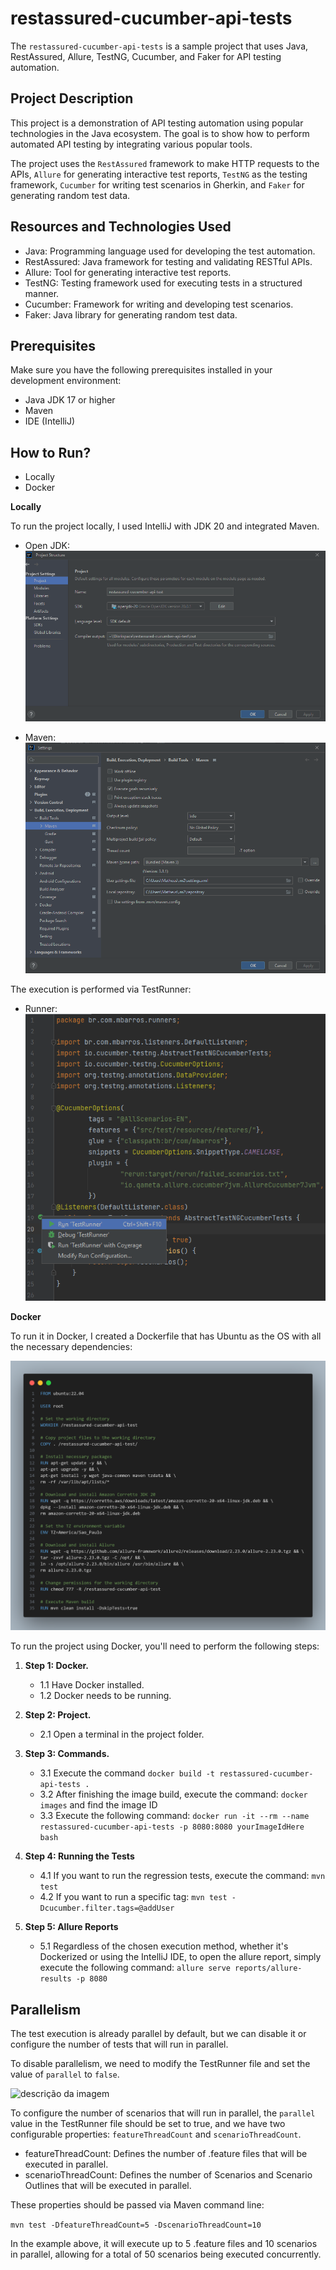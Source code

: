 # restassured-cucumber-api-tests

The `restassured-cucumber-api-tests` is a sample project that uses Java, RestAssured, Allure, TestNG, Cucumber, and Faker for API testing automation.

## Project Description

This project is a demonstration of API testing automation using popular technologies in the Java ecosystem. The goal is to show how to perform automated API testing by integrating various popular tools.

The project uses the `RestAssured` framework to make HTTP requests to the APIs, `Allure` for generating interactive test reports, `TestNG` as the testing framework, `Cucumber` for writing test scenarios in Gherkin, and `Faker` for generating random test data.

## Resources and Technologies Used

- Java: Programming language used for developing the test automation.
- RestAssured: Java framework for testing and validating RESTful APIs.
- Allure: Tool for generating interactive test reports.
- TestNG: Testing framework used for executing tests in a structured manner.
- Cucumber: Framework for writing and developing test scenarios.
- Faker: Java library for generating random test data.

## Prerequisites

Make sure you have the following prerequisites installed in your development environment:

- Java JDK 17 or higher
- Maven
- IDE (IntelliJ)

## How to Run?

- Locally
- Docker

**Locally**

To run the project locally, I used IntelliJ with JDK 20 and integrated Maven.

- Open JDK:
  ![descrição da imagem](docs/imgs/openJDK.png)

- Maven:
  ![descrição da imagem](docs/imgs/maven.png)

The execution is performed via TestRunner:

- Runner:
  ![descrição da imagem](docs/imgs/runner.png)

**Docker**

To run it in Docker, I created a Dockerfile that has Ubuntu as the OS with all the necessary dependencies:

![descrição da imagem](docs/imgs/Dockerfile.png)

To run the project using Docker, you'll need to perform the following steps:

1. **Step 1: Docker.**
   - 1.1 Have Docker installed.
   - 1.2 Docker needs to be running.

2. **Step 2: Project.**
   - 2.1 Open a terminal in the project folder.

3. **Step 3: Commands.**
   - 3.1 Execute the command `docker build -t restassured-cucumber-api-tests .`
   - 3.2 After finishing the image build, execute the command: `docker images` and find the image ID
   - 3.3 Execute the following command: `docker run -it --rm --name restassured-cucumber-api-tests -p 8080:8080 yourImageIdHere bash`

4. **Step 4: Running the Tests**
   - 4.1 If you want to run the regression tests, execute the command: `mvn test`
   - 4.2 If you want to run a specific tag: `mvn test -Dcucumber.filter.tags=@addUser`

5. **Step 5: Allure Reports**
   - 5.1 Regardless of the chosen execution method, whether it's Dockerized or using the IntelliJ IDE, 
   to open the allure report, simply execute the following command: `allure serve reports/allure-results -p 8080`

## Parallelism

The test execution is already parallel by default, but we can disable it or configure the number of tests that will run in parallel.

To disable parallelism, we need to modify the TestRunner file and set the value of `parallel` to `false`.

![descrição da imagem](docs/imgs/desibleParallelism.png)

To configure the number of scenarios that will run in parallel, the `parallel` value in the TestRunner file should be 
set to true, and we have two configurable properties: `featureThreadCount` and `scenarioThreadCount`.

- featureThreadCount: Defines the number of .feature files that will be executed in parallel.
- scenarioThreadCount: Defines the number of Scenarios and Scenario Outlines that will be executed in parallel.

These properties should be passed via Maven command line:

`mvn test -DfeatureThreadCount=5 -DscenarioThreadCount=10`

In the example above, it will execute up to 5 .feature files and 10 scenarios in parallel, allowing for a total of 50 scenarios being executed concurrently.